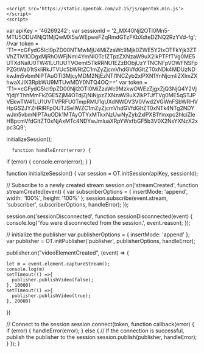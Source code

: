 <html>
  <head></head>
  <body>
    <div id='myPublisherDiv'></div>
    <div id='subscribersDiv'></div>


    <script src='https://static.opentok.com/v2.15/js/opentok.min.js'></script>
    <script>
var apiKey = '46269242';
var sessionId = '2_MX40NjI2OTI0Mn5-MTU5ODU4NjQ1MjQwMX5wWEpweFZqRmdGTzFKbXdteDZNQ2RzYVd-fg';
//var token = 'T1==cGFydG5lcl9pZD00NTMwMjU4MiZzaWc9Mjk0ZWE5Y2IxOTFkYjk3ZTVhZTM1ODgxMjRhOWFjNmI4YmNlOTc1ZTpzZXNzaW9uX2lkPTFfTVg0ME5UTXdNalU0TW41LU1UUTVOemt5TkRRNU1EZzBObjUzYTNCNFpVOWFNSFpPZGtWa01tSkliRkJTVUc5bWRtZC1mZyZjcmVhdGVfdGltZT0xNDk4MDUzNDkwJm5vbmNlPTAuOTI3MjcyMDM2NjEzNTI1NCZyb2xlPXN1YnNjcmliZXImZXhwaXJlX3RpbWU9MTUwMDY0NTQ4OQ=='
var token = 'T1==cGFydG5lcl9pZD00NjI2OTI0MiZzaWc9MzkwOWEzZjgxZjQ3NjQ4Y2VjYjdjYThhMmFkZGE5ZjM4OTdjZjNiNjpzZXNzaW9uX2lkPTJfTVg0ME5qSTJPVEkwTW41LU1UVTVPRFU0TmpRMU1qUXdNWDV3V0Vwd2VGWnFSbWRHVHpGS2JYZHRlRFpOUTJSellWZC1mZyZjcmVhdGVfdGltZT0xNTk4NTg2NDYwJm5vbmNlPTAuODk1MTAyOTYxMTkxNzUwNyZyb2xlPXB1Ymxpc2hlciZleHBpcmVfdGltZT0xNjAxMTc4NDYwJmluaXRpYWxfbGF5b3V0X2NsYXNzX2xpc3Q9';


initializeSession();

      function handleError(error) {
  if (error) {
    console.error(error);
  }
}

function initializeSession() {
  var session = OT.initSession(apiKey, sessionId);

  // Subscribe to a newly created stream
  session.on('streamCreated', function streamCreated(event) {
    var subscriberOptions = {
      insertMode: 'append',
      width: '100%',
      height: '100%'
    };
    session.subscribe(event.stream, 'subscriber', subscriberOptions, handleError);
  });

  session.on('sessionDisconnected', function sessionDisconnected(event) {
    console.log('You were disconnected from the session.', event.reason);
  });

  // initialize the publisher
  var publisherOptions = {
    insertMode: 'append'
  };
  var publisher = OT.initPublisher('publisher', publisherOptions, handleError);

  publisher.on("videoElementCreated", (event) => {

    let m = event.element.captureStream();
    console.log(m)
    setTimeout(() =>{
      publisher.publishVideo(false);
    }, 10000)
    setTimeout(() =>{
      publisher.publishVideo(true);
    }, 20000)

  })


  // Connect to the session
  session.connect(token, function callback(error) {
    if (error) {
      handleError(error);
    } else {
      // If the connection is successful, publish the publisher to the session
      session.publish(publisher, handleError);
    }
  });
}
                                       </script>
                                       </html>
